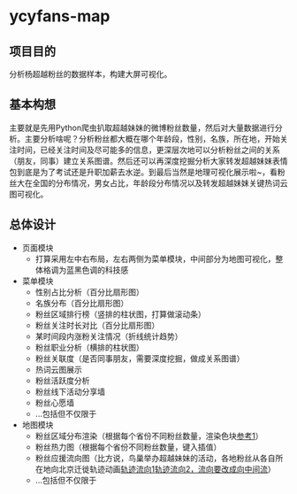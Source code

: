 # ycyfans-map
## 项目目的
分析杨超越粉丝的数据样本，构建大屏可视化。
## 基本构想
主要就是先用Python爬虫扒取超越妹妹的微博粉丝数量，然后对大量数据进行分析。主要分析啥呢？分析粉丝都大概在哪个年龄段，性别，名族，所在地，开始关注时间，已经关注时间及尽可能多的信息，更深层次地可以分析粉丝之间的关系（朋友，同事）建立关系图谱。然后还可以再深度挖掘分析大家转发超越妹妹表情包到底是为了考试还是升职加薪去水逆。到最后当然是地理可视化展示啦~，看粉丝大在全国的分布情况，男女占比，年龄段分布情况以及转发超越妹妹关键热词云图可视化。
## 总体设计
* 页面模块
   * 打算采用左中右布局，左右两侧为菜单模块，中间部分为地图可视化，整体格调为蓝黑色调的科技感
* 菜单模块
   * 性别占比分析（百分比扇形图）
   * 名族分布（百分比扇形图）
   * 粉丝区域排行榜（竖排的柱状图，打算做滚动条）
   * 粉丝关注时长对比（百分比扇形图）
   * 某时间段内涨粉关注情况（折线统计趋势）
   * 粉丝职业分析（横排的柱状图）
   * 粉丝关联度（是否同事朋友，需要深度挖掘，做成关系图谱）
   * 热词云图展示
   * 粉丝活跃度分析
   * 粉丝线下活动分享墙
   * 粉丝心愿墙
   * ...包括但不仅限于
* 地图模块
   * 粉丝区域分布渲染（根据每个省份不同粉丝数量，渲染色块[参考1](https://gallery.echartsjs.com/editor.html?c=xa5_zRRpes)）
   * 粉丝热力图（根据每个省份不同粉丝数量，键入插值）
   * 粉丝应援流向图（比方说，鸟巢举办超越妹妹的活动，各地粉丝从各自所在地向北京迁徙轨迹动画[轨迹流向1](https://gallery.echartsjs.com/editor.html?c=xHyiG_MDEz)[轨迹流向2，流向要改成向中间流](https://gallery.echartsjs.com/editor.html?c=xN7FI60doi)）
   * ...包括但不仅限于
